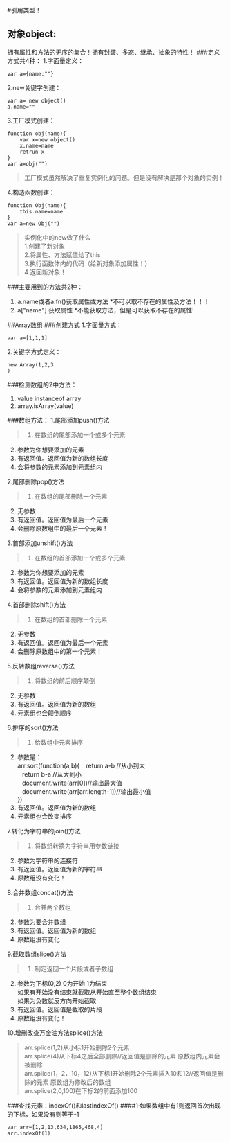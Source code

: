 #引用类型！
## 对象object:
拥有属性和方法的无序的集合！拥有封装、多态、继承、抽象的特性！
###定义方式共4种：
1.字面量定义：
```
var a={name:""}
```
2.new关键字创建：
```
var a= new object()
a.name=""
```
3.工厂模式创建： 
```
function obj(name){
	var x=new object()
	x.name=name
	retrun x
}
var a=obj("")
```
>工厂模式虽然解决了重复实例化的问题。但是没有解决是那个对象的实例！

4.构造函数创建：
```
function Obj(name){
	this.name=name
}
var a=new Obj("")
```
>实例化中的new做了什么  
1.创建了新对象  
2.将属性、方法赋值给了this  
3.执行函数体内的代码（给新对象添加属性！）  
4.返回新对象！  

###主要用到的方法共2种：
1.    a.name或者a.fn()获取属性或方法       *不可以取不存在的属性及方法！！！
2.    a["name"] 获取属性                                *不能获取方法，但是可以获取不存在的属性!

##Array数组
###创建方式
1.字面量方式：
```
var a=[1,1,1]
```
2.关键字方式定义：
```
new Array(1,2,3
)
```
###检测数组的2中方法：
1. value instanceof array
2. array.isArray(value)

###数组方法：
1.尾部添加push()方法
>1. 在数组的尾部添加一个或多个元素  
2. 参数为你想要添加的元素   
3. 有返回值。返回值为新的数组长度    
4. 会将参数的元素添加到元素组内     

2.尾部删除pop()方法
>1. 在数组的尾部删除一个元素  
2. 无参数
3. 有返回值。返回值为最后一个元素    
4. 会删除原数组中的最后一个元素！

3.首部添加unshift()方法
>1. 在数组的首部添加一个或多个元素   
2. 参数为你想要添加的元素   
3. 有返回值。返回值为新的数组长度    
4. 会将参数的元素添加到元素组内          

4.首部删除shift()方法
>1. 在数组的首部删除一个元素  
2. 无参数
3. 有返回值。返回值为最后一个元素    
4. 会删除原数组中的第一个元素！

5.反转数组reverse()方法
>1. 将数组的前后顺序颠倒
2. 无参数
3. 有返回值。返回值为新的数组    
4. 元素组也会颠倒顺序

6.排序的sort()方法
>1. 给数组中元素排序
2. 参数是：     
arr.sort(function(a,b){
&ensp;		return a-b //从小到大  
&ensp;		return b-a //从大到小     
&ensp;		document.write(arr[0])//输出最大值    
&ensp;		document.write(arr[arr.length-1])//输出最小值    
})    
3. 有返回值。返回值为新的数组      
4. 元素组也会改变排序  

7.转化为字符串的join()方法
>1. 将数组转换为字符串用参数链接
2. 参数为字符串的连接符
3. 有返回值。返回值为新的字符串   
4. 原数组没有变化！  

8.合并数组concat()方法
>1. 合并两个数组
2. 参数为要合并数组
3. 有返回值。返回值为新的数组
4. 原数组没有变化

9.截取数组slice()方法
>1. 制定返回一个片段或者子数组
2. 参数为下标(0,2) 0为开始   1为结束     
	如果有开始没有结束就截取从开始直至整个数组结束       
	如果为负数就反方向开始截取
3. 有返回值。返回值是截取的片段   
4. 原数组没有变化！  

10.增删改查万金油方法splice()方法
>arr.splice(1,2)从小标1开始删除2个元素     
arr.splice(4)从下标4之后全部删除//返回值是删除的元素 原数组内元素会被删除       
arr.splice(1，2，10，12)从下标1开始删除2个元素插入10和12//返回值是删除的元素 原数组为修改后的数组  
arr.splice(2,0,100)在下标2的前面添加100    

###查找元素：indexOf()和lastIndexOf()
####1·如果数组中有1则返回首次出现的下标，如果没有则等于-1
```
var arr=[1,2,13,634,1865,468,4]
arr.indexOf(1)
```
